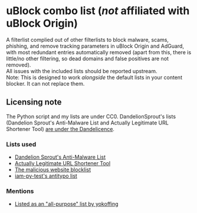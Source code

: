 # uBlock combo list (*not* affiliated with uBlock Origin)
A filterlist complied out of other filterlists to block malware, scams, phishing, and remove tracking parameters in uBlock Origin and AdGuard, with most redundant entries automatically removed (apart from this, there is little/no other filtering, so dead domains and false positives are not removed). <br>
All issues with the included lists should be reported upstream.<br>
Note: This is designed to work _alongside_ the default lists in your content blocker. It can not replace them.

## Licensing note
The Python script and my lists are under CC0. DandelionSprout's lists (Dandelion Sprout's Anti-Malware List and Actually Legitimate URL Shortener Tool) [are under the Dandelicence](https://github.com/DandelionSprout/adfilt/blob/master/LICENSE.md).

### Lists used
- [Dandelion Sprout's Anti-Malware List](https://github.com/DandelionSprout/adfilt)
- [Actually Legitimate URL Shortener Tool](https://github.com/DandelionSprout/adfilt)
- [The malicious website blocklist](https://github.com/iam-py-test/my_filters_001/blob/main/antimalware.txt)
- [iam-py-test's antitypo list](https://github.com/iam-py-test/my_filters_001/blob/main/antitypo.txt)

### Mentions
- [Listed as an "all-purpose" list by yokoffing](https://github.com/yokoffing/filterlists#all-purpose)
